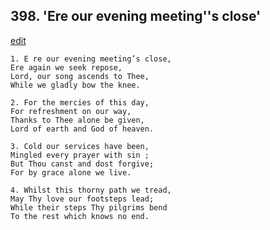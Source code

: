 
## 398.  'Ere our evening meeting''s close'
[edit](https://docs.google.com/document/d/1wuiGcfcshfa__b0LHkmvyX_MduqzXz7M/edit?mode=html)



    1. E re our evening meeting’s close, 
    Ere again we seek repose,
    Lord, our song ascends to Thee, 
    While we gladly bow the knee.

    2. For the mercies of this day,
    For refreshment on our way,
    Thanks to Thee alone be given,
    Lord of earth and God of heaven.

    3. Cold our services have been, 
    Mingled every prayer with sin ;
    But Thou canst and dost forgive; 
    For by grace alone we live.

    4. Whilst this thorny path we tread, 
    May Thy love our footsteps lead; 
    While their steps Thy pilgrims bend 
    To the rest which knows no end.
